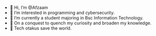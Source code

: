 - 👋 Hi, I’m @Afzaam
- 👀 I’m interested in programming and cybersecurity.
- 🌱 I’m currently a student majoring in Bsc Information Technology.
- 💞️ On a conquest to quench my curiosity and broaden my knowledge.
- 🤖 Tech otakus save the world.

<!---
Afzaam/Afzaam is a ✨ special ✨ repository because its `README.md` (this file) appears on your GitHub profile.
You can click the Preview link to take a look at your changes.
--->

